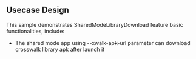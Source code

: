 ## Usecase Design

This sample demonstrates SharedModeLibraryDownload feature basic functionalities, include:

* The shared mode app using --xwalk-apk-url parameter can download crosswalk library apk after launch it

